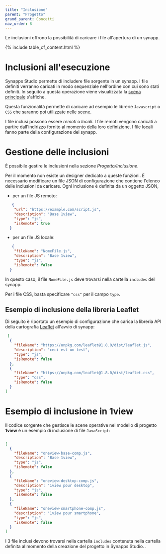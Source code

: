 ```yaml
---
title: "Inclusione"
parent: "Progetto"
grand_parent: Concetti
nav_order: 8
---
```


Le inclusioni offrono la possibilità di caricare i file all'apertura di un synapp.

{% include table_of_content.html %}

# Inclusioni all'esecuzione

Synapps Studio permette di includere file sorgente in un synapp. I file definiti verranno caricati in modo sequenziale nell'ordine con cui sono stati definiti. In seguito a questa operazione viene visualizzata la [scena principale](../scene.md#scène-de-démarrage) s'affiche.

Questa funzionalità permette di caricare ad esempio le librerie `Javascript` o `CSS` che saranno poi utilizzate nelle scene.

I file inclusi possono essere *remoti* o *locali*. I file remoti vengono caricati a partire dall'indirizzo fornito al momento della loro definizione. I file locali fanno parte della configurazione del synapp.

# Gestione delle inclusioni

È possibile gestire le inclusioni nella sezione *Progetto/Inclusione*.

Per il momento non esiste un designer dedicato a queste funzioni. È necessario modificare un file JSON di configurazione che contiene l'elenco delle inclusioni da caricare. Ogni inclusione è definita da un oggetto JSON,

- per un file JS remoto:


```json
   {
    "url": "https://example.com/script.js",
    "description": "Base 1view",
    "type": "js",
    "isRemote": true
  }
```

- per un file JS locale:

```json
   {
    "fileName": "NomeFile.js",
    "description": "Base 1view",
    "type": "js",
    "isRemote": false
  }
```

In questo caso, il file `NomeFile.js` deve trovarsi nella cartella `includes` del synapp.

Per i file CSS, basta specificare `"css"` per il campo `type`.

## Esempio di inclusione della libreria Leaflet

Di seguito è riportato un esempio di configurazione che carica la libreria API della cartografia [Leaflet](https://leafletjs.com/reference.html) all'avvio di synapp:

```json
 [
  {
    "fileName": "https://unpkg.com/leaflet@1.8.0/dist/leaflet.js",
    "description": "ceci est un test",
    "type": "js",
    "isRemote": false
  },
  {
    "fileName": "https://unpkg.com/leaflet@1.8.0/dist/leaflet.css",
    "type": "css",
    "isRemote": false
  }
]
```
# Esempio di inclusione in 1view

Il codice sorgente che gestisce le scene operative nel modello di progetto **1view** è un esempio di inclusione di file `JavaScript`:

```json

[
  {
    "fileName": "oneview-base-comp.js",
    "description": "Base 1view",
    "type": "js",
    "isRemote": false
  },
  {
    "fileName": "oneview-desktop-comp.js",
    "description": "1view pour desktop",
    "type": "js",
    "isRemote": false
  },
  {
    "fileName": "oneview-smartphone-comp.js",
    "description": "1view pour smartphone",
    "type": "js",
    "isRemote": false
  }
]

```

I 3 file inclusi devono trovarsi nella cartella `includes` contenuta nella cartella definita al momento della creazione del progetto in Synapps Studio.
.
